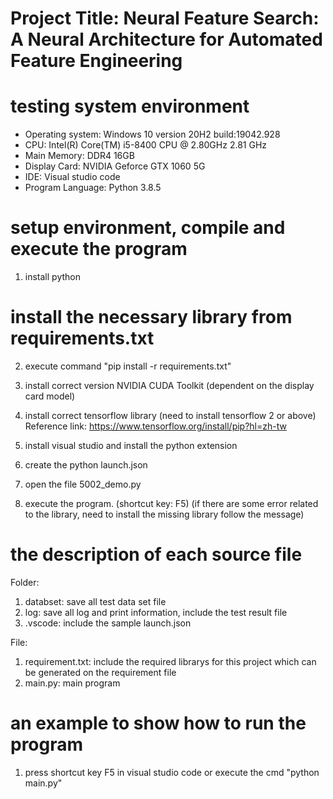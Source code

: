 # Project Title: Neural Feature Search: A Neural Architecture for Automated Feature Engineering

# testing system environment
- Operating system: Windows 10 version 20H2 build:19042.928
- CPU: Intel(R) Core(TM) i5-8400 CPU @ 2.80GHz   2.81 GHz
- Main Memory: DDR4 16GB
- Display Card: NVIDIA Geforce GTX 1060 5G
- IDE: Visual studio code
- Program Language: Python 3.8.5


# setup environment, compile and execute the program

1. install python

# install the necessary library from requirements.txt
2. execute command "pip install -r requirements.txt"

3. install correct version NVIDIA CUDA Toolkit (dependent on the display card model)

4. install correct tensorflow library  (need to install tensorflow 2 or above) 
Reference link:
https://www.tensorflow.org/install/pip?hl=zh-tw

5. install visual studio and install the python extension

6. create the python launch.json 

7. open the file 5002_demo.py

8. execute the program. (shortcut key: F5) (if there are some error related to the library, need to install the missing library follow the message)

# the description of each source file
Folder: 
1. databset: save all test data set file
2. log: save all log and print information, include the test result file
3. .vscode: include the sample launch.json

File:
1. requirement.txt: include the required librarys for this project which can be generated on the requirement file
2. main.py: main program 

# an example to show how to run the program
1. press shortcut key F5 in visual studio code or execute the cmd "python main.py"